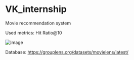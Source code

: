 # VK_internship
Movie recommendation system

Used metrics: Hit Ratio@10

![image](https://github.com/Vladislav-GitHub/VK_internship/assets/85065325/5f7b8989-b195-4274-adec-4645b8098a3b)

Database: https://grouplens.org/datasets/movielens/latest/
